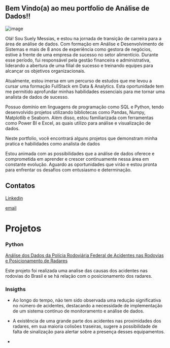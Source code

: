 ## Bem Vindo(a) ao meu portfolio de Análise de Dados!!


![image](https://github.com/Suelymessias/Portfolio/assets/106834424/e89f3be8-168c-4143-85d9-9d7420dac740)


Olá! Sou Suely Messias, e estou na jornada de transição de carreira para a área de análise de dados. Com formação em Análise e Desenvolvimento de Sistemas e mais de 8 anos de experiência como gestora de negócios, estive à frente de uma empresa de sucesso no setor alimentício. Durante esse período, fui responsável pela gestão financeira e administrativa, liderando a abertura de uma filial de sucesso e treinando equipes para alcançar os objetivos organizacionais.

Atualmente, estou imersa em um percurso de estudos que me levou a cursar uma formação FullStack em Data & Analytics. Esta oportunidade tem me permitido aprofundar minhas habilidades essenciais para me tornar uma analista de dados de sucesso.

Possuo domínio em linguagens de programação como SQL e Python, tendo desenvolvido projetos utilizando bibliotecas como Pandas, Numpy, Matplotlib e Seaborn. Além disso, estou familiarizada com ferramentas como Power BI e Excel, as quais utilizo para análise e visualização de dados.

Neste portfolio, você encontrará alguns projetos que demonstram minha pratica e habilidades como analista de dados

Estou animada com as possibilidades que a análise de dados oferece e comprometida em aprender e crescer continuamente nessa área em constante evolução. Aguardo as oportunidades que virão e estou pronta para enfrentar os desafios com entusiasmo e determinação.

## Contatos
[Linkedin](www.linkedin.com/in/suely-c-messias-analytics)

[email](suelymesssias@gmail.com)

# Projetos

### Python

[Análise dos Dados da Polícia Rodoviária Federal de Acidentes nas Rodovias e Posicionamento de Radares](https://github.com/Suelymessias/Projeto_Analise_PRF)

Este projeto foi realizada uma analise das causas dos acidentes nas rodovias do Brasil e se há relação com o posicionamento dos radares.

### Insigths

- Ao longo do tempo, não tem sido observada uma redução significativa no número de acidentes, destacando a necessidade de implementação de um sistema contínuo de monitoramento e análise de dados.

- A existência de uma grande parte dos acidentes nas proximidades dos radares, em sua maioria colisões traseiras, sugere a possibilidade de falta de sinalização para alertar sobre a presença desses equipamentos.

- 



